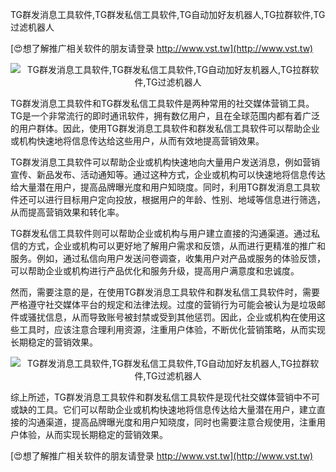 TG群发消息工具软件,TG群发私信工具软件,TG自动加好友机器人,TG拉群软件,TG过滤机器人

[😍想了解推广相关软件的朋友请登录 http://www.vst.tw](http://www.vst.tw)

 <center><img src="https://vst.tw/MP4/tuiguang/png/1.png" alt="TG群发消息工具软件,TG群发私信工具软件,TG自动加好友机器人,TG拉群软件,TG过滤机器人"></center>

TG群发消息工具软件和TG群发私信工具软件是两种常用的社交媒体营销工具。TG是一个非常流行的即时通讯软件，拥有数亿用户，且在全球范围内都有着广泛的用户群体。因此，使用TG群发消息工具软件和群发私信工具软件可以帮助企业或机构快速地将信息传达给这些用户，从而有效地提高营销效果。

TG群发消息工具软件可以帮助企业或机构快速地向大量用户发送消息，例如营销宣传、新品发布、活动通知等。通过这种方式，企业或机构可以快速地将信息传达给大量潜在用户，提高品牌曝光度和用户知晓度。同时，利用TG群发消息工具软件还可以进行目标用户定向投放，根据用户的年龄、性别、地域等信息进行筛选，从而提高营销效果和转化率。

TG群发私信工具软件则可以帮助企业或机构与用户建立直接的沟通渠道。通过私信的方式，企业或机构可以更好地了解用户需求和反馈，从而进行更精准的推广和服务。例如，通过私信向用户发送问卷调查，收集用户对产品或服务的体验反馈，可以帮助企业或机构进行产品优化和服务升级，提高用户满意度和忠诚度。

然而，需要注意的是，在使用TG群发消息工具软件和群发私信工具软件时，需要严格遵守社交媒体平台的规定和法律法规。过度的营销行为可能会被认为是垃圾邮件或骚扰信息，从而导致账号被封禁或受到其他惩罚。因此，企业或机构在使用这些工具时，应该注意合理利用资源，注重用户体验，不断优化营销策略，从而实现长期稳定的营销效果。

 <center><img src="https://vst.tw/MP4/tuiguang/png/7.png" alt="TG群发消息工具软件,TG群发私信工具软件,TG自动加好友机器人,TG拉群软件,TG过滤机器人"></center>

综上所述，TG群发消息工具软件和群发私信工具软件是现代社交媒体营销中不可或缺的工具。它们可以帮助企业或机构快速地将信息传达给大量潜在用户，建立直接的沟通渠道，提高品牌曝光度和用户知晓度，同时也需要注意合规使用，注重用户体验，从而实现长期稳定的营销效果。

[😍想了解推广相关软件的朋友请登录 http://www.vst.tw](http://www.vst.tw)



